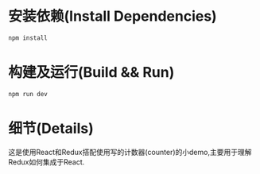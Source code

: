 # 安装依赖(Install Dependencies)
```bash
npm install
```
# 构建及运行(Build && Run)
```bash
npm run dev
```
# 细节(Details)
这是使用React和Redux搭配使用写的计数器(counter)的小demo,主要用于理解Redux如何集成于React.
